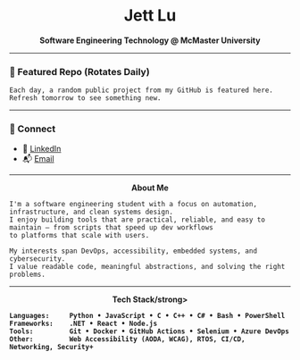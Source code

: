 <!-- README.md for Jett Lu -->

<h1 align="center">Jett Lu</h1>

<p align="center">
  <strong>Software Engineering Technology @ McMaster University</strong><br>
</p>

<hr>

### 📁 Featured Repo (Rotates Daily)

```text
Each day, a random public project from my GitHub is featured here.
Refresh tomorrow to see something new.
```

<!-- FEATURED_REPO -->

---

### 📇 Connect

- 💼 [LinkedIn](https://www.linkedin.com/in/jettlu)
- 📬 [Email](mailto:jett@example.com)

---

<p align="center">
  <strong>About Me</strong><br>
</p>

```text
I'm a software engineering student with a focus on automation, infrastructure, and clean systems design.
I enjoy building tools that are practical, reliable, and easy to maintain — from scripts that speed up dev workflows
to platforms that scale with users.

My interests span DevOps, accessibility, embedded systems, and cybersecurity. 
I value readable code, meaningful abstractions, and solving the right problems.
```

---
<p align="center">
  <strong>Tech Stack/strong><br>
</p>

```text
Languages:     Python • JavaScript • C • C++ • C# • Bash • PowerShell
Frameworks:    .NET • React • Node.js
Tools:         Git • Docker • GitHub Actions • Selenium • Azure DevOps
Other:         Web Accessibility (AODA, WCAG), RTOS, CI/CD, Networking, Security+
```
